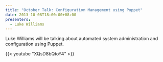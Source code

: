```yaml
---
title: "October Talk: Configuration Management using Puppet"
date: 2013-10-08T18:00:00+08:00
presenters:
  - Luke Williams
---
```


Luke Williams will be talking about automated system administration
and configuration using Puppet.
<!--more-->

{{< youtube "XQsD8bQtoY4" >}}
